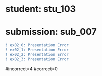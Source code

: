 # student: stu_103
# submission: sub_007

```diff
! ex02_0: Presentation Error
! ex02_1: Presentation Error
! ex02_2: Presentation Error
! ex02_3: Presentation Error
```
#incorrect=4
#correct=0
